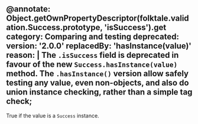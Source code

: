 @annotate: Object.getOwnPropertyDescriptor(folktale.validation.Success.prototype, 'isSuccess').get
category: Comparing and testing
deprecated:
  version: '2.0.0'
  replacedBy: 'hasInstance(value)'
  reason: |
    The `.isSuccess` field is deprecated in favour of the new `Success.hasInstance(value)` method.
    The `.hasInstance()` version allow safely testing any value, even non-objects, and also
    do union instance checking, rather than a simple tag check;
---

True if the value is a `Success` instance.